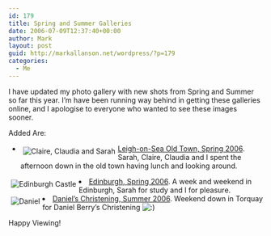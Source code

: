```yaml
---
id: 179
title: Spring and Summer Galleries
date: 2006-07-09T12:37:40+00:00
author: Mark
layout: post
guid: http://markallanson.net/wordpress/?p=179
categories:
  - Me
---
```

I have updated my photo gallery with new shots from Spring and Summer so far this year. I&#8217;m have been running way behind in getting these galleries online, and I apologise to everyone who wanted to see these images sooner.

Added Are:

  * [<img border="0" title="Claire, Claudia and Sarah" alt="Claire, Claudia and Sarah" style="margin: 5px; float: left" src="http://markallanson.net/markallanson.net/gallery/d/4310-2/IMG_0725.JPG" />Leigh-on-Sea Old Town, Spring 2006](http://markallanson.net/markallanson.net/gallery/v/LeighOnSeaOldTownSpring2006/ "Leigh-on-Sea Old Town, Spring 2006 Gallery"). Sarah, Claire, Claudia and I spent the afternoon down in the old town having lunch and looking around.
<li style="clear: both">
  <a title="Edinburgh, Spring 2006 Gallery" href="http://markallanson.net/markallanson.net/gallery/v/Edinburgh2006/"><img border="0" title="Edinburgh Castle" alt="Edinburgh Castle" style="margin: 5px; float: left" src="http://markallanson.net/markallanson.net/gallery/d/3998-2/IMG_0810.JPG" />Edinburgh, Spring 2006</a>. A week and weekend in Edinburgh, Sarah for study and I for pleasure.
</li>
<li style="clear: both">
  <a title="Daniel's Christening, Spring 2006 Gallery" href="http://markallanson.net/markallanson.net/gallery/v/DanielChristeningTorquay2006/"><img border="0" title="Daniel" alt="Daniel" style="margin: 5px; float: left" src="http://markallanson.net/markallanson.net/gallery/d/4193-1/IMG_0937.JPG" />Daniel&#8217;s Christening, Summer 2006</a>. Weekend down in Torquay for Daniel Berry&#8217;s Christening <img src='https://markallanson.net/blog/wp-includes/images/smilies/icon_smile.gif' alt=':)' class='wp-smiley' />
</li>

<p style="clear: both">
  Happy Viewing!
</p>